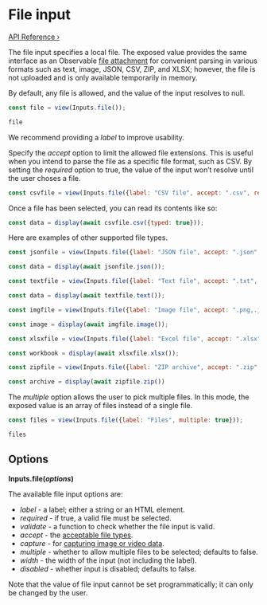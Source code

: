 # File input

[API Reference ›](https://github.com/observablehq/inputs/blob/main/README.md#file)

The file input specifies a local file. The exposed value provides the same interface as an Observable [file attachment](../javascript/files) for convenient parsing in various formats such as text, image, JSON, CSV, ZIP, and XLSX; however, the file is not uploaded and is only available temporarily in memory.

By default, any file is allowed, and the value of the input resolves to null.

```js echo
const file = view(Inputs.file());
```

```js echo
file
```

We recommend providing a *label* to improve usability.

Specify the *accept* option to limit the allowed file extensions. This is useful when you intend to parse the file as a specific file format, such as CSV. By setting the *required* option to true, the value of the input won’t resolve until the user choses a file.

```js echo
const csvfile = view(Inputs.file({label: "CSV file", accept: ".csv", required: true}));
```

Once a file has been selected, you can read its contents like so:


```js echo
const data = display(await csvfile.csv({typed: true}));
```

Here are examples of other supported file types.

```js echo
const jsonfile = view(Inputs.file({label: "JSON file", accept: ".json", required: true}));
```

```js echo
const data = display(await jsonfile.json());
```

```js echo
const textfile = view(Inputs.file({label: "Text file", accept: ".txt", required: true}));
```

```js echo
const data = display(await textfile.text());
```

```js echo
const imgfile = view(Inputs.file({label: "Image file", accept: ".png,.jpg", required: true}));
```

```js echo
const image = display(await imgfile.image());
```

```js echo
const xlsxfile = view(Inputs.file({label: "Excel file", accept: ".xlsx", required: true}));
```

```js echo
const workbook = display(await xlsxfile.xlsx());
```

```js echo
const zipfile = view(Inputs.file({label: "ZIP archive", accept: ".zip", required: true}));
```

```js echo
const archive = display(await zipfile.zip())
```

The *multiple* option allows the user to pick multiple files. In this mode, the exposed value is an array of files instead of a single file.

```js echo
const files = view(Inputs.file({label: "Files", multiple: true}));
```

```js echo
files
```

## Options

**Inputs.file(*options*)**

The available file input options are:

* *label* - a label; either a string or an HTML element.
* *required* - if true, a valid file must be selected.
* *validate* - a function to check whether the file input is valid.
* *accept* - the [acceptable file types](https://developer.mozilla.org/en-US/docs/Web/HTML/Element/input/file#accept).
* *capture* - for [capturing image or video data](https://developer.mozilla.org/en-US/docs/Web/HTML/Element/input/file#capture).
* *multiple* - whether to allow multiple files to be selected; defaults to false.
* *width* - the width of the input (not including the label).
* *disabled* - whether input is disabled; defaults to false.

Note that the value of file input cannot be set programmatically; it can only be changed by the user.

<!-- TODO check: Delete? (In vanilla JavaScript, the Inputs.file method is not exposed directly. Instead, an Inputs.fileOf method is exposed which takes an AbstractFile implementation and returns the Inputs.file method. This avoids a circular dependency between Observable Inputs and the Observable standard library.)-->
